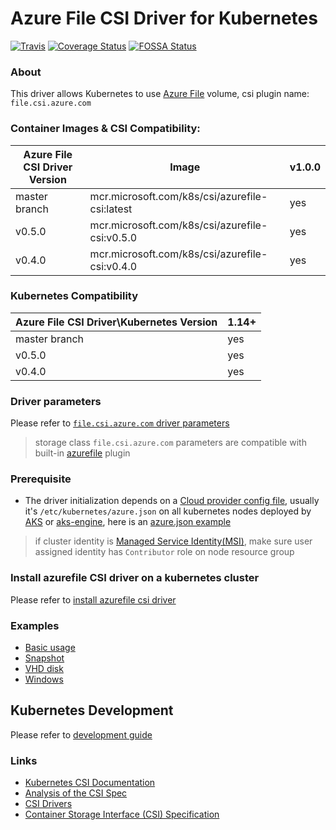 # Azure File CSI Driver for Kubernetes
[![Travis](https://travis-ci.org/kubernetes-sigs/azurefile-csi-driver.svg)](https://travis-ci.org/kubernetes-sigs/azurefile-csi-driver)
[![Coverage Status](https://coveralls.io/repos/github/kubernetes-sigs/azurefile-csi-driver/badge.svg?branch=master)](https://coveralls.io/github/kubernetes-sigs/azurefile-csi-driver?branch=master)
[![FOSSA Status](https://app.fossa.io/api/projects/git%2Bgithub.com%2Fkubernetes-sigs%2Fazurefile-csi-driver.svg?type=shield)](https://app.fossa.io/projects/git%2Bgithub.com%2Fkubernetes-sigs%2Fazurefile-csi-driver?ref=badge_shield)

### About
This driver allows Kubernetes to use [Azure File](https://docs.microsoft.com/en-us/azure/storage/files/storage-files-introduction) volume, csi plugin name: `file.csi.azure.com`

### Container Images & CSI Compatibility:
|Azure File CSI Driver Version  | Image                                              | v1.0.0 |
|-------------------------------|----------------------------------------------------|--------|
|master branch                  |mcr.microsoft.com/k8s/csi/azurefile-csi:latest      | yes    |
|v0.5.0                         |mcr.microsoft.com/k8s/csi/azurefile-csi:v0.5.0      | yes    |
|v0.4.0                         |mcr.microsoft.com/k8s/csi/azurefile-csi:v0.4.0      | yes    |

### Kubernetes Compatibility
| Azure File CSI Driver\Kubernetes Version | 1.14+ |
|------------------------------------------|-------|
| master branch                            | yes   |
| v0.5.0                                   | yes   |
| v0.4.0                                   | yes   |

### Driver parameters
Please refer to [`file.csi.azure.com` driver parameters](./docs/driver-parameters.md)
 > storage class `file.csi.azure.com` parameters are compatible with built-in [azurefile](https://kubernetes.io/docs/concepts/storage/volumes/#azurefile) plugin

### Prerequisite
 - The driver initialization depends on a [Cloud provider config file](https://github.com/kubernetes/cloud-provider-azure/blob/master/docs/cloud-provider-config.md), usually it's `/etc/kubernetes/azure.json` on all kubernetes nodes deployed by [AKS](https://docs.microsoft.com/en-us/azure/aks/) or [aks-engine](https://github.com/Azure/aks-engine), here is an [azure.json example](./deploy/example/azure.json)
 > if cluster identity is [Managed Service Identity(MSI)](https://docs.microsoft.com/en-us/azure/aks/use-managed-identity), make sure user assigned identity has `Contributor` role on node resource group

### Install azurefile CSI driver on a kubernetes cluster
Please refer to [install azurefile csi driver](https://github.com/kubernetes-sigs/azurefile-csi-driver/blob/master/docs/install-azurefile-csi-driver.md)

### Examples
 - [Basic usage](./deploy/example/e2e_usage.md)
 - [Snapshot](./deploy/example/snapshot)
 - [VHD disk](./deploy/example/disk)
 - [Windows](./deploy/example/windows)

## Kubernetes Development
Please refer to [development guide](./docs/csi-dev.md)

### Links
 - [Kubernetes CSI Documentation](https://kubernetes-csi.github.io/docs/Home.html)
 - [Analysis of the CSI Spec](https://blog.thecodeteam.com/2017/11/03/analysis-csi-spec/)
 - [CSI Drivers](https://github.com/kubernetes-csi/drivers)
 - [Container Storage Interface (CSI) Specification](https://github.com/container-storage-interface/spec)
